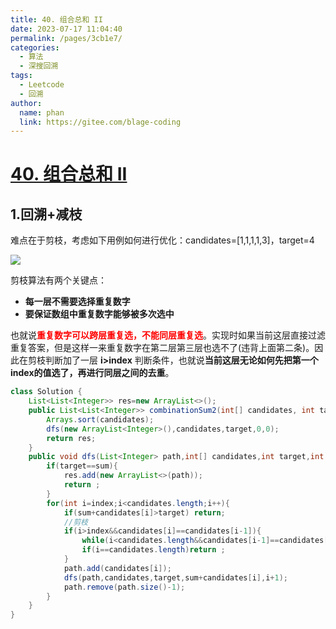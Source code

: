 ```yaml
---
title: 40. 组合总和 II
date: 2023-07-17 11:04:40
permalink: /pages/3cb1e7/
categories:
  - 算法
  - 深搜回溯
tags:
  - Leetcode
  - 回溯
author: 
  name: phan
  link: https://gitee.com/blage-coding
---
```

# [40. 组合总和 II](https://leetcode.cn/problems/combination-sum-ii/)

## 1.回溯+减枝

难点在于剪枝，考虑如下用例如何进行优化：candidates=[1,1,1,1,3]，target=4

![](https://jsd.cdn.zzko.cn/gh/blage-coding/picx-images-hosting@master/20230717/image.6z3legb7k2o.png)

剪枝算法有两个关键点：

- **每一层不需要选择重复数字**
- **要保证数组中重复数字能够被多次选中**

也就说<font color="red">**重复数字可以跨层重复选，不能同层重复选**</font>。实现时如果当前这层直接过滤重复答案，但是这样一来重复数字在第二层第三层也选不了(违背上面第二条)。因此在剪枝判断加了一层 **i>index** 判断条件，也就说**当前这层无论如何先把第一个index的值选了，再进行同层之间的去重**。

```java
class Solution {
    List<List<Integer>> res=new ArrayList<>();
    public List<List<Integer>> combinationSum2(int[] candidates, int target) {
        Arrays.sort(candidates);
        dfs(new ArrayList<Integer>(),candidates,target,0,0);
        return res;
    }
    public void dfs(List<Integer> path,int[] candidates,int target,int sum,int index){
        if(target==sum){
            res.add(new ArrayList<>(path));
            return ;
        }
        for(int i=index;i<candidates.length;i++){
            if(sum+candidates[i]>target) return;
			//剪枝
            if(i>index&&candidates[i]==candidates[i-1]){
                while(i<candidates.length&&candidates[i-1]==candidates[i])i++;
                if(i==candidates.length)return ;
            }
            path.add(candidates[i]);
            dfs(path,candidates,target,sum+candidates[i],i+1);
            path.remove(path.size()-1);
        }
    }
}
```